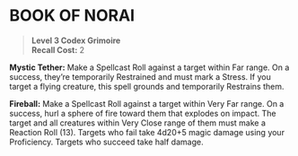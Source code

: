 # BOOK OF NORAI

> **Level 3 Codex Grimoire**  
> **Recall Cost:** 2

**Mystic Tether:** Make a Spellcast Roll against a target within Far range. On a success, they’re temporarily Restrained and must mark a Stress. If you target a flying creature, this spell grounds and temporarily Restrains them.

**Fireball:** Make a Spellcast Roll against a target within Very Far range. On a success, hurl a sphere of fire toward them that explodes on impact. The target and all creatures within Very Close range of them must make a Reaction Roll (13). Targets who fail take 4d20+5 magic damage using your Proficiency. Targets who succeed take half damage.